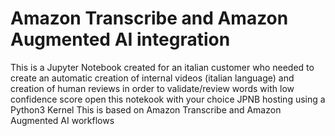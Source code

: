 # Amazon Transcribe and Amazon Augmented AI integration

This is a Jupyter Notebook created for an italian customer who needed
to create an automatic creation of internal videos (italian language)
and creation of human reviews in order to validate/review words with low
confidence score
open this notekook with your choice JPNB hosting using a Python3 Kernel
This is based on Amazon Transcribe and Amazon Augmented AI workflows


